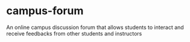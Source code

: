 # campus-forum
An online campus discussion forum that allows students to interact and receive feedbacks from other students and instructors

